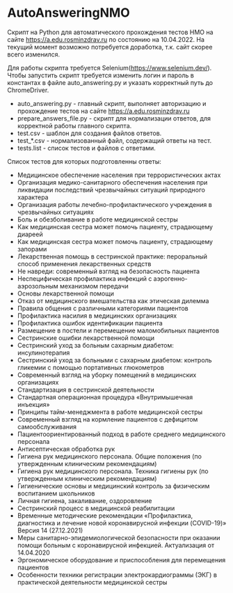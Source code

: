 # AutoAnsweringNMO
Скрипт на Python для автоматического прохождения тестов НМО на сайте  https://a.edu.rosminzdrav.ru
по состоянию на 10.04.2022. На текущий момент возможно потребуется доработка, т.к. сайт скорее всего изменился.

Для работы скрипта требуется Selenium(https://www.selenium.dev/). Чтобы запустить скрипт требуется изменить логин и пароль в константах в файле auto_answering.py и указать корректный путь до ChromeDriver.
- auto_answering.py - главный скрипт, выполняет авторизацию и прохождение тестов на сайте https://a.edu.rosminzdrav.ru
- prepare_answers_file.py - скрипт для нормализации ответов, для корректной работы главного скрипта.
- test.csv - шаблон для создания файлов ответов.
- test_*.csv - нормализованный файл, содержащий ответы на тест.
- tests.list - список тестов и файлов с ответами.
  
Список тестов для которых подготовленны ответы:
- Медицинское обеспечение населения при террористических актах
- Организация медико-санитарного обеспечения населения при ликвидации последствий чрезвычайных ситуаций природного характера
- Организация работы лечебно-профилактического учреждения в чрезвычайных ситуациях
- Боль и обезболивание в работе медицинской сестры
- Как медицинская сестра может помочь пациенту, страдающему диареей
- Как медицинская сестра может помочь пациенту, страдающему запорами
- Лекарственная помощь в сестринской практике: пероральный способ применения лекарственных средств
- Не навреди: современный взгляд на безопасность пациента
- Неспецифическая профилактика инфекций с аэрогенно-аэрозольным механизмом передачи
- Основы лекарственной помощи
- Отказ от медицинского вмешательства как этическая дилемма
- Правила общения с различными категориями пациентов
- Профилактика насилия в медицинских организациях
- Профилактика ошибок идентификации пациента
- Размещение в постели и перемещение маломобильных пациентов
- Сестринские ошибки лекарственной помощи
- Сестринский уход за больным сахарным диабетом: инсулинотерапия
- Сестринский уход за больными с сахарным диабетом: контроль гликемии с помощью портативных глюкометров
- Современный взгляд на уборку помещений в медицинских организациях
- Стандартизация в сестринской деятельности
- Стандартная операционная процедура «Внутримышечная инъекция»
- Принципы тайм-менеджмента в работе медицинской сестры
- Современный взгляд на кормление пациентов с дефицитом самообслуживания
- Пациентоориентированный подход в работе среднего медицинского персонала
- Антисептическая обработка рук
- Гигиена рук медицинского персонала. Общие положения (по утвержденным клиническим рекомендациям)
- Гигиена рук медицинского персонала. Техника гигиены рук (по утвержденным клиническим рекомендациям)
- Гигиенические основы и медицинский контроль за физическим воспитанием школьников
- Личная гигиена, закаливание, оздоровление
- Сестринский процесс в медицинской реабилитации
- Временные методические рекомендации «Профилактика, диагностика и лечение новой коронавирусной инфекции (COVID-19)» Версия 14 (27.12.2021)
- Меры санитарно-эпидемиологической безопасности при оказании помощи больным с коронавирусной инфекцией. Актуализация от 14.04.2020
- Эргономическое оборудование и приспособления для перемещения пациентов
- Особенности техники регистрации электрокардиограммы (ЭКГ) в практической деятельности медицинской сестры
